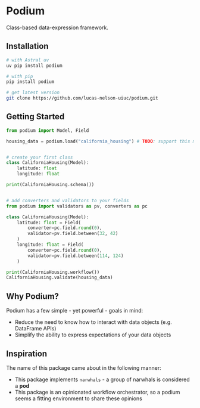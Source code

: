 # Podium

Class-based data-expression framework.

## Installation

```bash
# with Astral uv
uv pip install podium

# with pip
pip install podium

# get latest version
git clone https://github.com/lucas-nelson-uiuc/podium.git
```

## Getting Started

```python
from podium import Model, Field

housing_data = podium.load("california_housing") # TODO: support this method


# create your first class
class CaliforniaHousing(Model):
    latitude: float
    longitude: float

print(CaliforniaHousing.schema())


# add converters and validators to your fields
from podium import validators as pv, converters as pc

class CaliforniaHousing(Model):
    latitude: float = Field(
        converter=pc.field.round(0),
        validator=pv.field.between(32, 42)
    )
    longitude: float = Field(
        converter=pc.field.round(0),
        validator=pv.field.between(114, 124)
    )

print(CaliforniaHousing.workflow())
CaliforniaHousing.validate(housing_data)
```

## Why Podium?

Podium has a few simple - yet powerful - goals in mind:
- Reduce the need to know how to interact with data objects (e.g. DataFrame APIs)
- Simplify the ability to express expectations of your data objects

## Inspiration

The name of this package came about in the following manner:
- This package implements `narwhals` - a group of narwhals is considered a **pod**
- This package is an opinionated workflow orchestrator, so a podium seems a
fitting environment to share these opinions
